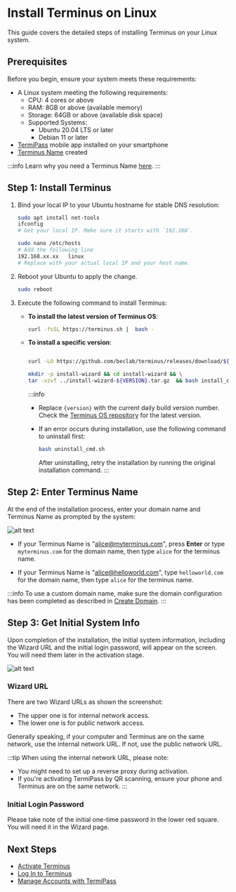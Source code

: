 
# Install Terminus on Linux

This guide covers the detailed steps of installing Terminus on your Linux system. 

## Prerequisites

Before you begin, ensure your system meets these requirements:

- A Linux system meeting the following requirements:
  - CPU: 4 cores or above
  - RAM: 8GB or above (available memory)
  - Storage: 64GB or above (available disk space)
  - Supported Systems:
     - Ubuntu 20.04 LTS or later
     - Debian 11 or later
- [TermiPass](../../../termipass/overview.md#download-termipass) mobile app installed on your smartphone
- [Terminus Name](../../../termipass/account/index.md#create-a-terminus-name) created

:::info
Learn why you need a Terminus Name [here](../../../../overview/terminus/terminus-name.md#why-do-you-need-a-terminus-name).
:::


## Step 1: Install Terminus 


1. Bind your local IP to your Ubuntu hostname for stable DNS resolution:

   ```bash
   sudo apt install net-tools
   ifconfig
   # Get your local IP. Make sure it starts with `192.168`.
   ```
   
   ```bash
   sudo nano /etc/hosts
   # Add the following line
   192.168.xx.xx   linux 
   # Replace with your actual local IP and your host name.
   ```

2. Reboot your Ubuntu to apply the change.
   
   ```bash
   sudo reboot
   ```

3. Execute the following command to install Terminus:

   - **To install the latest version of Terminus OS**:

       ```bash
       curl -fsSL https://terminus.sh |  bash -
       ```

   - **To install a specific version**:

       ```bash
       
       curl -LO https://github.com/beclab/terminus/releases/download/${VERSION}/install-wizard-v${VERSION}.tar.gz

       mkdir -p install-wizard && cd install-wizard && \
       tar -xzvf ../install-wizard-${VERSION}.tar.gz  && bash install_cmd.sh
       ```

      :::info
      - Replace `{version}` with the current daily build version number. Check the [Terminus OS repository](https://github.com/beclab/terminus) for the latest version.
      - If an error occurs during installation, use the following command to uninstall first:

           ```bash
           bash uninstall_cmd.sh
           ```
           After uninstalling, retry the installation by running the original installation command.
      :::
 
## Step 2: Enter Terminus Name

At the end of the installation process, enter your domain name and Terminus Name as prompted by the system:

![alt text](/images/how-to/terminus/enter_terminus_name.png)

- If your Terminus Name is "alice@myterminus.com", press **Enter** or type `myterminus.com` for the domain name, then type `alice` for the terminus name.

- If your Terminus Name is "alice@helloworld.com", type `helloworld.com` for the domain name, then type `alice` for the terminus name.

:::info
To use a custom domain name, make sure the domain configuration has been completed as described in [Create Domain](../../../space/domain/host-domain.md).
:::

## Step 3: Get Initial System Info

Upon completion of the installation, the initial system information, including the Wizard URL and the initial login password, will appear on the screen. You will need them later in the activation stage.

![alt text](/images/how-to/terminus/one_time_password.png)

### Wizard URL

There are two Wizard URLs as shown the screenshot:

- The upper one is for internal network access.
- The lower one is for public network access.

Generally speaking, if your computer and Terminus are on the same network, use the internal network URL. If not, use the public network URL.

:::tip
When using the internal network URL, please note:
- You might need to set up a reverse proxy during activation.
- If you're activating TermiPass by QR scanning, ensure your phone and Terminus are on the same network.
:::

### Initial Login Password

Please take note of the initial one-time password in the lower red square. You will need it in the Wizard page. 


## Next Steps

- [Activate Terminus](../wizard.md)
- [Log In to Terminus](../login.md)
- [Manage Accounts with TermiPass](../../../termipass/account/index.md)






